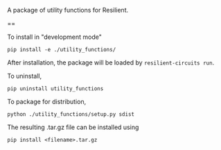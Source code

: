 A package of utility functions for Resilient.

==

To install in "development mode"

    pip install -e ./utility_functions/

After installation, the package will be loaded by `resilient-circuits run`.


To uninstall,

    pip uninstall utility_functions


To package for distribution,

    python ./utility_functions/setup.py sdist

The resulting .tar.gz file can be installed using

    pip install <filename>.tar.gz
